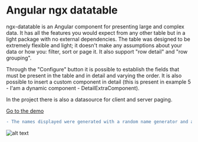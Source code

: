# Angular ngx datatable

ngx-datatable is an Angular component for presenting large and complex data. It has all the
features you would expect from any other table but in a light package with no external dependencies.
The table was designed to be extremely flexible and light; it doesn't make any assumptions about
your data or how you: filter, sort or page it. It also support "row detail" and "row grouping".

Through the "Configure" button it is possible to establish the fields that must be present in 
the table and in detail and varying the order. It is also possible to insert a custom component
in detail (this is present in example 5 - I'am a dynamic component - DetailExtraComponent).

In the project there is also a datasource for client and server paging.

[Go to the demo](https://www.stefanomarchisio.it/AppNgxdatatable/index.html)

```diff
- The names displayed were generated with a random name generator and are not real people! 
```

![alt text](https://www.stefanomarchisio.it/img/ngx-angular-datatable4.png)
